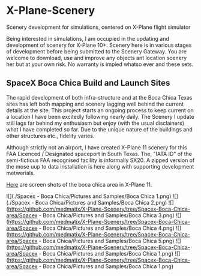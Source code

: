 # X-Plane-Scenery
Scenery development for simulations, centered on X-Plane flight simulator
 
Being interested in simulations, I am occupied in the updating and development of scenery for X-Plane 10+. Scenery here is in various stages of development before being submitted to the Scenery Gateway. You are welcome to download, use and improve any objects ant location scenery her but at your own risk. No warranty is impied whatso ever and these sets.

## SpaceX Boca Chica Build and Launch Sites
The rapid development of both infra-structure and at the Boca Chica Texas sites has left both mapping and scenery lagging well behind the current details at the site. This project starts an ongoing process to keep current on a location I have been excitedly following nearly daily. The Scenery I update still lags far behind my enthusiasm but enjoy (with the usual disclainers) what I have completed so far. Due to the unique nature of the buildings and other structures etc., fidelity varies.

Although strictly not an airport, I have created X-Plane 11 scenery for this FAA Licenced / Designated spaceport in South Texas. The, "IATA ID" of the semi-fictious FAA recognised  facility is informally SX20. A zipped version of the mose uup to data installation is here along with supporting development metwerials.

[Here](https://github.com/medmatix/X-Plane-Scenery/blob/Spacex-Boca-Chica-area/Spacex%20-%20Boca%20Chica/Pictures%20and%20Samples/Spacex%20X-Plane%20Boca%20Chica%20Scenery.pdf) are screen shots of the boca chica area in X-Plane 11.

![](./Spacex - Boca Chica/Pictures and Samples/Boca Chica 1.png)
![](./Spacex - Boca Chica/Pictures and Samples/Boca Chica 2.png)
![](https://github.com/medmatix/X-Plane-Scenery/tree/Spacex-Boca-Chica-area/Spacex - Boca Chica/Pictures and Samples/Boca Chica 3.png)
![](https://github.com/medmatix/X-Plane-Scenery/tree/Spacex-Boca-Chica-area/Spacex - Boca Chica/Pictures and Samples/Boca Chica 4.png)
![](https://github.com/medmatix/X-Plane-Scenery/tree/Spacex-Boca-Chica-area/Spacex - Boca Chica/Pictures and Samples/Boca Chica 5.png)
![](https://github.com/medmatix/X-Plane-Scenery/tree/Spacex-Boca-Chica-area/Spacex - Boca Chica/Pictures and Samples/Boca Chica 1.png)
![](https://github.com/medmatix/X-Plane-Scenery/tree/Spacex-Boca-Chica-area/Spacex - Boca Chica/Pictures and Samples/Boca Chica 1.png)

